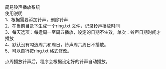 简易铃声播放系统<br>
使用说明<br>
1、根据需要添加铃声，删除铃声<br>
2、在当前目录下生成一个ring.txt 文件，记录铃声播放时间<br>
3、每天选项：每逢周一至周五播放，设定的日期不生效，单次：铃声日期时间才播放<br>
4、默认没有勾选周六和周日，铃声周六周日不播放。<br>
5、可以自行按ring.txt 格式修改。<br>

点周播放铃声后，程序会根据设定好的铃声自动播放。<br>
